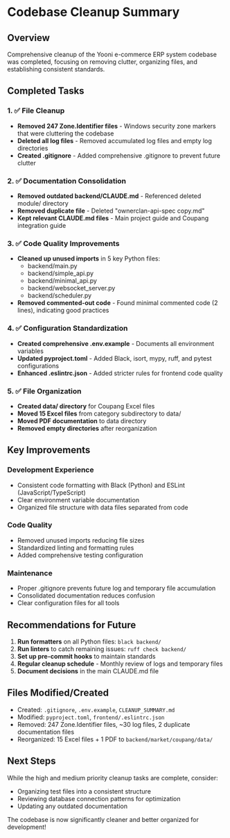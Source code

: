 # Codebase Cleanup Summary

## Overview
Comprehensive cleanup of the Yooni e-commerce ERP system codebase was completed, focusing on removing clutter, organizing files, and establishing consistent standards.

## Completed Tasks

### 1. ✅ File Cleanup
- **Removed 247 Zone.Identifier files** - Windows security zone markers that were cluttering the codebase
- **Deleted all log files** - Removed accumulated log files and empty log directories
- **Created .gitignore** - Added comprehensive .gitignore to prevent future clutter

### 2. ✅ Documentation Consolidation
- **Removed outdated backend/CLAUDE.md** - Referenced deleted module/ directory
- **Removed duplicate file** - Deleted "ownerclan-api-spec copy.md"
- **Kept relevant CLAUDE.md files** - Main project guide and Coupang integration guide

### 3. ✅ Code Quality Improvements
- **Cleaned up unused imports** in 5 key Python files:
  - backend/main.py
  - backend/simple_api.py
  - backend/minimal_api.py
  - backend/websocket_server.py
  - backend/scheduler.py
- **Removed commented-out code** - Found minimal commented code (2 lines), indicating good practices

### 4. ✅ Configuration Standardization
- **Created comprehensive .env.example** - Documents all environment variables
- **Updated pyproject.toml** - Added Black, isort, mypy, ruff, and pytest configurations
- **Enhanced .eslintrc.json** - Added stricter rules for frontend code quality

### 5. ✅ File Organization
- **Created data/ directory** for Coupang Excel files
- **Moved 15 Excel files** from category subdirectory to data/
- **Moved PDF documentation** to data directory
- **Removed empty directories** after reorganization

## Key Improvements

### Development Experience
- Consistent code formatting with Black (Python) and ESLint (JavaScript/TypeScript)
- Clear environment variable documentation
- Organized file structure with data files separated from code

### Code Quality
- Removed unused imports reducing file sizes
- Standardized linting and formatting rules
- Added comprehensive testing configuration

### Maintenance
- Proper .gitignore prevents future log and temporary file accumulation
- Consolidated documentation reduces confusion
- Clear configuration files for all tools

## Recommendations for Future

1. **Run formatters** on all Python files: `black backend/`
2. **Run linters** to catch remaining issues: `ruff check backend/`
3. **Set up pre-commit hooks** to maintain standards
4. **Regular cleanup schedule** - Monthly review of logs and temporary files
5. **Document decisions** in the main CLAUDE.md file

## Files Modified/Created
- Created: `.gitignore`, `.env.example`, `CLEANUP_SUMMARY.md`
- Modified: `pyproject.toml`, `frontend/.eslintrc.json`
- Removed: 247 Zone.Identifier files, ~30 log files, 2 duplicate documentation files
- Reorganized: 15 Excel files + 1 PDF to `backend/market/coupang/data/`

## Next Steps
While the high and medium priority cleanup tasks are complete, consider:
- Organizing test files into a consistent structure
- Reviewing database connection patterns for optimization
- Updating any outdated documentation

The codebase is now significantly cleaner and better organized for development!